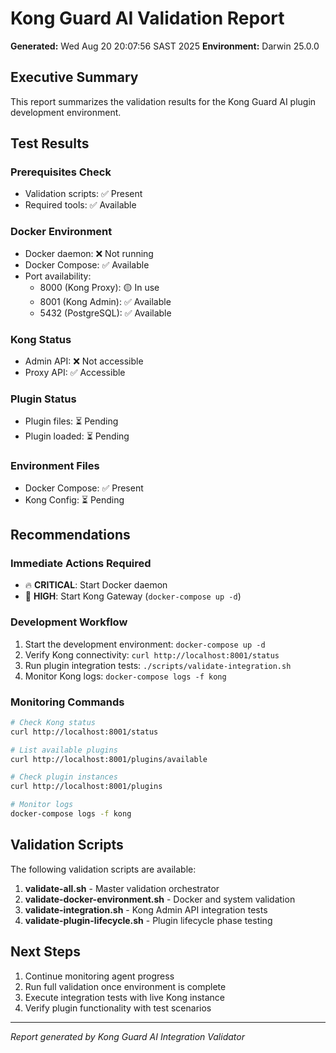 # Kong Guard AI Validation Report

**Generated:** Wed Aug 20 20:07:56 SAST 2025
**Environment:** Darwin 25.0.0

## Executive Summary

This report summarizes the validation results for the Kong Guard AI plugin development environment.

## Test Results

### Prerequisites Check
- Validation scripts: ✅ Present
- Required tools: ✅ Available

### Docker Environment
- Docker daemon: ❌ Not running
- Docker Compose: ✅ Available
- Port availability: 
  - 8000 (Kong Proxy): 🟡 In use
  - 8001 (Kong Admin): ✅ Available
  - 5432 (PostgreSQL): ✅ Available

### Kong Status
- Admin API: ❌ Not accessible
- Proxy API: ✅ Accessible

### Plugin Status
- Plugin files: ⏳ Pending
- Plugin loaded: ⏳ Pending

### Environment Files
- Docker Compose: ✅ Present
- Kong Config: ⏳ Pending

## Recommendations

### Immediate Actions Required
- 🔥 **CRITICAL**: Start Docker daemon
- 🔧 **HIGH**: Start Kong Gateway (`docker-compose up -d`)

### Development Workflow
1. Start the development environment: `docker-compose up -d`
2. Verify Kong connectivity: `curl http://localhost:8001/status`
3. Run plugin integration tests: `./scripts/validate-integration.sh`
4. Monitor Kong logs: `docker-compose logs -f kong`

### Monitoring Commands
```bash
# Check Kong status
curl http://localhost:8001/status

# List available plugins
curl http://localhost:8001/plugins/available

# Check plugin instances
curl http://localhost:8001/plugins

# Monitor logs
docker-compose logs -f kong
```

## Validation Scripts

The following validation scripts are available:

1. **validate-all.sh** - Master validation orchestrator
2. **validate-docker-environment.sh** - Docker and system validation
3. **validate-integration.sh** - Kong Admin API integration tests
4. **validate-plugin-lifecycle.sh** - Plugin lifecycle phase testing

## Next Steps

1. Continue monitoring agent progress
2. Run full validation once environment is complete
3. Execute integration tests with live Kong instance
4. Verify plugin functionality with test scenarios

---
*Report generated by Kong Guard AI Integration Validator*
